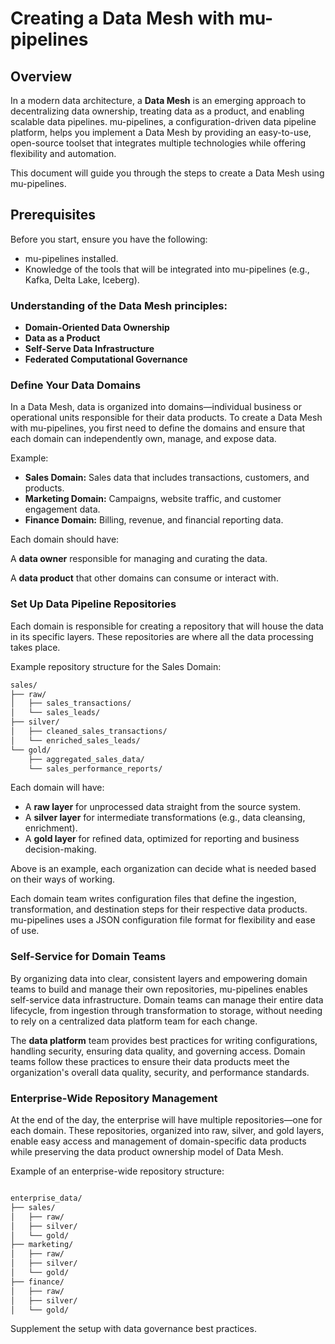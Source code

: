 # **Creating a Data Mesh with mu-pipelines**

## Overview

In a modern data architecture, a **Data Mesh** is an emerging approach to decentralizing data ownership, treating data as a product, and enabling scalable data pipelines. mu-pipelines, a configuration-driven data pipeline platform, helps you implement a Data Mesh by providing an easy-to-use, open-source toolset that integrates multiple technologies while offering flexibility and automation.

This document will guide you through the steps to create a Data Mesh using mu-pipelines.

## Prerequisites

Before you start, ensure you have the following:

- mu-pipelines installed.
- Knowledge of the tools that will be integrated into mu-pipelines (e.g., Kafka, Delta Lake, Iceberg).

### Understanding of the Data Mesh principles:

- **Domain-Oriented Data Ownership**
- **Data as a Product**
- **Self-Serve Data Infrastructure**
- **Federated Computational Governance**

### Define Your Data Domains

In a Data Mesh, data is organized into domains—individual business or operational units responsible for their data products. To create a Data Mesh with mu-pipelines, you first need to define the domains and ensure that each domain can independently own, manage, and expose data.

Example:

- **Sales Domain:** Sales data that includes transactions, customers, and products.
- **Marketing Domain:** Campaigns, website traffic, and customer engagement data.
- **Finance Domain:** Billing, revenue, and financial reporting data.

Each domain should have:

A **data owner** responsible for managing and curating the data.

A **data product** that other domains can consume or interact with.

### Set Up Data Pipeline Repositories

Each domain is responsible for creating a repository that will house the data in its specific layers. These repositories are where all the data processing takes place.

Example repository structure for the Sales Domain:

``` markdown
sales/
├── raw/
│   ├── sales_transactions/
│   └── sales_leads/
├── silver/
│   ├── cleaned_sales_transactions/
│   └── enriched_sales_leads/
└── gold/
    ├── aggregated_sales_data/
    └── sales_performance_reports/


```

Each domain will have:

- A **raw layer** for unprocessed data straight from the source system.
- A **silver layer** for intermediate transformations (e.g., data cleansing, enrichment).
- A **gold layer** for refined data, optimized for reporting and business decision-making.

Above is an example, each organization can decide what is needed based on their ways of working. 

Each domain team writes configuration files that define the ingestion, transformation, and destination steps for their respective data products. mu-pipelines uses a JSON configuration file format for flexibility and ease of use. 

### Self-Service for Domain Teams

By organizing data into clear, consistent layers and empowering domain teams to build and manage their own repositories, mu-pipelines enables self-service data infrastructure. Domain teams can manage their entire data lifecycle, from ingestion through transformation to storage, without needing to rely on a centralized data platform team for each change.

The **data platform** team provides best practices for writing configurations, handling security, ensuring data quality, and governing access. Domain teams follow these practices to ensure their data products meet the organization's overall data quality, security, and performance standards.

### Enterprise-Wide Repository Management

At the end of the day, the enterprise will have multiple repositories—one for each domain. These repositories, organized into raw, silver, and gold layers, enable easy access and management of domain-specific data products while preserving the data product ownership model of Data Mesh.

Example of an enterprise-wide repository structure:

``` markdown

enterprise_data/
├── sales/
│   ├── raw/
│   ├── silver/
│   └── gold/
├── marketing/
│   ├── raw/
│   ├── silver/
│   └── gold/
├── finance/
│   ├── raw/
│   ├── silver/
│   └── gold/

```

Supplement the setup with data governance best practices. 
